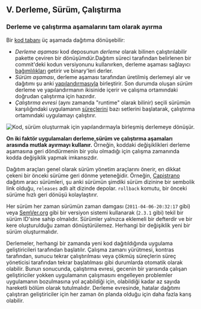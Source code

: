 ## V. Derleme, Sürüm, Çalıştırma
### Derleme ve çalıştırma aşamalarını tam olarak ayırma

Bir [kod tabanı](./codebase) üç aşamada dağıtıma dönüşebilir:

* *Derleme aşaması* kod deposunun *derleme* olarak bilinen çalıştırılabilir pakette çeviren bir dönüşümdür.Dağıtım süreci tarafından belirlenen bir commit'deki kodun versiyonunu kullanırken, derleme aşaması sağlayıcı [bağımlılıkları](./dependencies)  getirir ve binary'leri derler.
* *Sürüm aşaması*, derleme aşaması tarafından üretilmiş derlemeyi alır ve dağıtımı şu anki [yapılandırmasıyla](./config) birleştirir. Son durumda oluşan *sürüm* derleme ve yapılandırmanın ikisinide içerir ve çalışma ortamındaki doğrudan çalıştırma için hazırdır.
* *Çalıştırma evresi* (aynı zamanda "runtime" olarak bilinir) seçili sürümün karşılığındaki uygulamanın [süreçlerini](./processes) bazı setlerini başlatarak, çalıştırma ortamındaki uygulamayı çalıştırır.

![Kod, sürüm oluşturmak için yapılandırmayla birleşmiş derlemeye dönüşür.](/images/release.png)

**On iki faktör uygulamaları derleme,sürüm ve çalıştırma aşamaları arasında mutlak ayırmayı kullanır.** Örneğin, koddaki değişiklikleri derleme aşamasına geri döndürmenin bir yolu olmadığı için çalışma zamanında kodda değişiklik yapmak imkansızdır.

Dağıtım araçları genel olarak sürüm yönetim araçlarını önerir, en dikkat çekeni bir önceki sürüme geri dönme yeteneğidir. Örneğin, [Capistrano](https://github.com/capistrano/capistrano/wiki) dağıtım aracı sürümleri, şu anki sürümün şimdiki sürüm dizinine bir sembolik link olduğu, `releases` adlı alt dizinde depolar. `rollback` komutu, bir önceki sürüme hızlı geri dönüşü kolaylaştırır.

Her sürüm her zaman sürümün zaman damgası (`2011-04-06-20:32:17` gibi) veya [SemVer.org](https://semver.org) gibi bir versiyon sistemi kullanarak (`2.3.1` gibi) tekil bir sürüm ID'sine sahip olmalıdır. Sürümler yalnızca eklemeli bir defterdir ve bir kere oluşturulduğu zaman dönüştürülemez. Herhangi bir değişiklik yeni bir sürüm oluşturmalıdır.

Derlemeler, herhangi bir zamanda yeni kod dağıtıldığında uygulama geliştiricileri tarafından başlatılır. Çalışma zamanı yürütmesi, kontras tarafından, sunucu tekrar çalıştırılması veya çökmüş süreçlerin süreç yöneticisi tarafından tekrar başlatılması gibi durumlarda otomatik olarak olabilir. Bunun sonucunda, çalıştırma evresi, gecenin bir yarısında çalışan geliştiriciler yokken uygulamanın çalışmasını engelleyen problemler uygulamanın bozulmasına yol açabildiği için, olabildiği kadar az sayıda hareketli bölüm olarak tutulmalıdır. Derleme evresinde, hatalar  dağıtımı çalıştıran geliştiriciler için her zaman ön planda olduğu için daha fazla karış olabilir.
